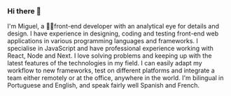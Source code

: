### Hi there 👋

I'm Miguel, a 🧑‍💻front-end developer with an analytical eye for details and design. I have experience in designing, coding and testing front-end web applications in various programming languages and frameworks. I specialise in JavaScript and have professional experience working with React, Node and Next. I love solving problems and keeping up with the latest features of the technologies in my field. I can easily adapt my workflow to new frameworks, test on different platforms and integrate a team either remotely or at the office, anywhere in the world. I'm bilingual in Portuguese and English, and speak fairly well Spanish and French.

<!--
**mncardoso/mncardoso** is a ✨ _special_ ✨ repository because its `README.md` (this file) appears on your GitHub profile.

Here are some ideas to get you started:

- 🔭 I’m currently working on ...
- 🌱 I’m currently learning ...
- 👯 I’m looking to collaborate on ...
- 🤔 I’m looking for help with ...
- 💬 Ask me about ...
- 📫 How to reach me: ...
- 😄 Pronouns: ...
- ⚡ Fun fact: ...
-->
